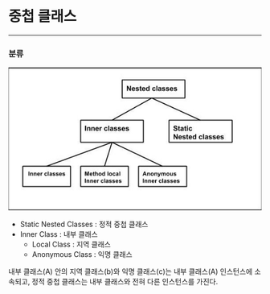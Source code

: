 # 중첩 클래스

---

### 분류
![img.png](img/NestedClasses.png)
- Static Nested Classes : 정적 중첩 클래스
- Inner Class : 내부 클래스
  - Local Class : 지역 클래스
  - Anonymous Class : 익명 클래스

내부 클래스(A) 안의 지역 클래스(b)와 익명 클래스(c)는 내부 클래스(A) 인스턴스에 소속되고, 정적 중첩 클래스는 내부 클래스와 전혀 다른 인스턴스를 가진다.